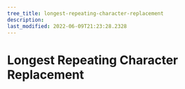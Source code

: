 ```yaml
---
tree_title: longest-repeating-character-replacement
description: 
last_modified: 2022-06-09T21:23:28.2328
---
```


# Longest Repeating Character Replacement
